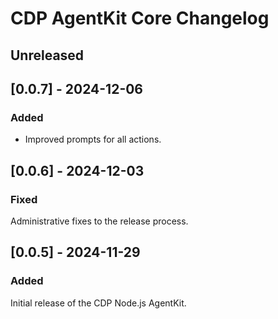 # CDP AgentKit Core Changelog

## Unreleased

## [0.0.7] - 2024-12-06

### Added

- Improved prompts for all actions.

## [0.0.6] - 2024-12-03

### Fixed

Administrative fixes to the release process.

## [0.0.5] - 2024-11-29

### Added

Initial release of the CDP Node.js AgentKit.
